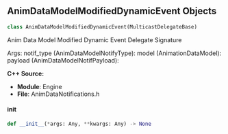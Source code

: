 ## AnimDataModelModifiedDynamicEvent Objects

```python
class AnimDataModelModifiedDynamicEvent(MulticastDelegateBase)
```

Anim Data Model Modified Dynamic Event  Delegate Signature

Args:
    notif_type (AnimDataModelNotifyType): 
    model (AnimationDataModel): 
    payload (AnimDataModelNotifPayload):

**C++ Source:**

- **Module**: Engine
- **File**: AnimDataNotifications.h

<a id="unreal.AnimDataModelModifiedDynamicEvent.__init__"></a>

#### __init__

```python
def __init__(*args: Any, **kwargs: Any) -> None
```

<a id="unreal.BreakEventSignature"></a>